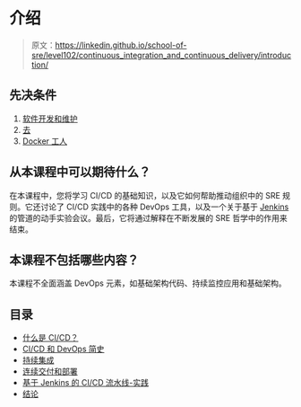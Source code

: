 # 介绍

> 原文：<https://linkedin.github.io/school-of-sre/level102/continuous_integration_and_continuous_delivery/introduction/>

## 先决条件

1.  [软件开发和维护](https://en.wikibooks.org/wiki/Introduction_to_Software_Engineering/Implementation/Documentation)
2.  [去](https://linkedin.github.io/school-of-sre/level101/git/git-basics/)
3.  [Docker 工人](https://linkedin.github.io/school-of-sre/level102/containerization_and_orchestration/containerization_with_docker/)

## 从本课程中可以期待什么？

在本课程中，您将学习 CI/CD 的基础知识，以及它如何帮助推动组织中的 SRE 规则。它还讨论了 CI/CD 实践中的各种 DevOps 工具，以及一个关于基于 [Jenkins](https://www.jenkins.io/) 的管道的动手实验会议。最后，它将通过解释在不断发展的 SRE 哲学中的作用来结束。

## 本课程不包括哪些内容？

本课程不全面涵盖 DevOps 元素，如基础架构代码、持续监控应用和基础架构。

## 目录

*   [什么是 CI/CD？](https://linkedin.github.io/school-of-sre/level102/continuous_integration_and_continuous_delivery/introduction_to_cicd)
*   [CI/CD 和 DevOps 简史](https://linkedin.github.io/school-of-sre/level102/continuous_integration_and_continuous_delivery/cicd_brief_history)
*   [持续集成](https://linkedin.github.io/school-of-sre/level102/continuous_integration_and_continuous_delivery/continuous_integration_build_pipeline)
*   [连续交付和部署](https://linkedin.github.io/school-of-sre/level102/continuous_integration_and_continuous_delivery/continuous_delivery_release_pipeline)
*   [基于 Jenkins 的 CI/CD 流水线-实践](https://linkedin.github.io/school-of-sre/level102/continuous_integration_and_continuous_delivery/jenkins_cicd_pipeline_hands_on_lab)
*   [结论](https://linkedin.github.io/school-of-sre/level102/continuous_integration_and_continuous_delivery/conclusion)